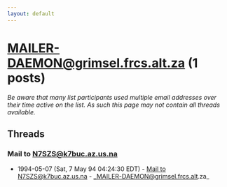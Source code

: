 ```yaml
---
layout: default
---
```


# MAILER-DAEMON@grimsel.frcs.alt.za (1 posts)

_Be aware that many list participants used multiple email addresses over their time active on the list. As such this page may not contain all threads available._

## Threads

### Mail to N7SZS@k7buc.az.us.na
+ 1994-05-07 (Sat, 7 May 94 04:24:30 EDT) - [Mail to N7SZS@k7buc.az.us.na](/archive/1994/05/9544555b8c94b014799a1fec270ee8475799d487dfab02756f7a56014aed6fa8) - _MAILER-DAEMON@grimsel.frcs.alt.za_

